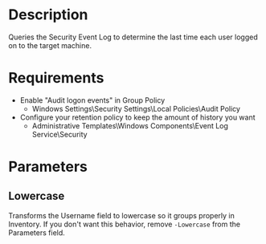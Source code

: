 # Description

Queries the Security Event Log to determine the last time each user logged on to the target machine.

# Requirements

* Enable "Audit logon events" in Group Policy
  * Windows Settings\Security Settings\Local Policies\Audit Policy
* Configure your retention policy to keep the amount of history you want
  * Administrative Templates\Windows Components\Event Log Service\Security

# Parameters

## Lowercase

Transforms the Username field to lowercase so it groups properly in Inventory. If you don't want this behavior, remove `-Lowercase` from the Parameters field.